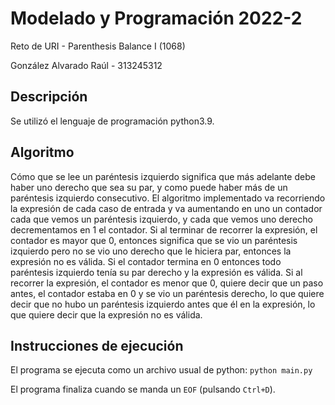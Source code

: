 # Modelado y Programación 2022-2
Reto de URI - Parenthesis Balance I (1068)

González Alvarado Raúl - 313245312

## Descripción
Se utilizó el lenguaje de programación python3.9.

## Algoritmo
Cómo que se lee un paréntesis izquierdo significa que más adelante debe
haber uno derecho que sea su par, y como puede haber más de un paréntesis
izquierdo consecutivo. 
El algoritmo implementado va recorriendo la expresión de cada caso de entrada
y va aumentando en uno un contador cada que vemos un paréntesis izquierdo, y
cada que vemos uno derecho decrementamos en 1 el contador.
Si al terminar de recorrer la expresión, el contador es mayor que 0, entonces
significa que se vio un paréntesis izquierdo pero no se vio uno derecho que
le hiciera par, entonces la expresión no es válida.
Si el contador termina en 0 entonces todo paréntesis izquierdo tenía su par
derecho y la expresión es válida.
Si al recorrer la expresión, el contador es menor que 0, quiere decir que
un paso antes, el contador estaba en 0 y se vio un paréntesis derecho, lo que
quiere decir que no hubo un paréntesis izquierdo antes que él en la expresión,
lo que quiere decir que la expresión no es válida.

## Instrucciones de ejecución

El programa se ejecuta como un archivo usual de python:
`python main.py`

El programa finaliza cuando se manda un `EOF` (pulsando `Ctrl+D`).


